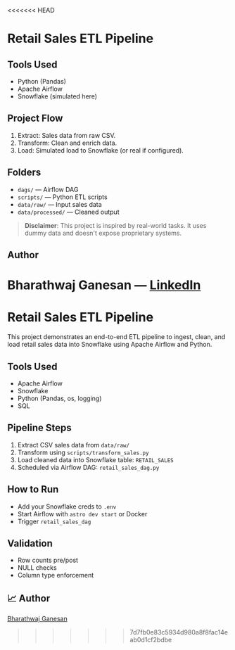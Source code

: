 <<<<<<< HEAD
# Retail Sales ETL Pipeline

## Tools Used
- Python (Pandas)
- Apache Airflow
- Snowflake (simulated here)

## Project Flow
1. Extract: Sales data from raw CSV.
2. Transform: Clean and enrich data.
3. Load: Simulated load to Snowflake (or real if configured).

## Folders
- `dags/` — Airflow DAG
- `scripts/` — Python ETL scripts
- `data/raw/` — Input sales data
- `data/processed/` — Cleaned output

>  **Disclaimer**: This project is inspired by real-world tasks. It uses dummy data and doesn't expose proprietary systems.

## Author
Bharathwaj Ganesan — [LinkedIn](https://linkedin.com/in/bharathwaj-ganesan-b22b91116/)
=======
#  Retail Sales ETL Pipeline

This project demonstrates an end-to-end ETL pipeline to ingest, clean, and load retail sales data into Snowflake using Apache Airflow and Python.

## Tools Used
- Apache Airflow
- Snowflake
- Python (Pandas, os, logging)
- SQL

## Pipeline Steps
1. Extract CSV sales data from `data/raw/`
2. Transform using `scripts/transform_sales.py`
3. Load cleaned data into Snowflake table: `RETAIL_SALES`
4. Scheduled via Airflow DAG: `retail_sales_dag.py`

## How to Run
- Add your Snowflake creds to `.env`
- Start Airflow with `astro dev start` or Docker
- Trigger `retail_sales_dag`

## Validation
- Row counts pre/post
- NULL checks
- Column type enforcement

## 📈 Author
[Bharathwaj Ganesan](https://www.linkedin.com/in/bharathwaj-ganesan-b22b91116/)
>>>>>>> 7d7fb0e83c5934d980a8f8fac14eab0d1cf2bdbe
